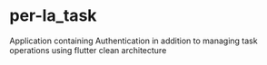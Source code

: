 # per-la_task
Application containing Authentication in addition to managing task operations using flutter clean architecture
